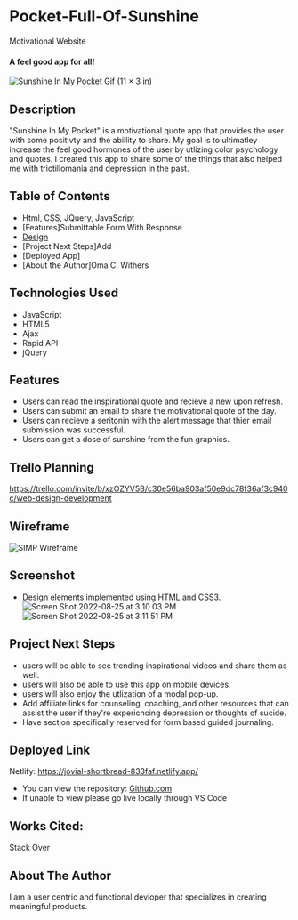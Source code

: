 # Pocket-Full-Of-Sunshine
Motivational Website

#### A feel good app for all!
![Sunshine In My Pocket Gif (11 × 3 in)](https://user-images.githubusercontent.com/77770242/186935376-40fddc91-1c56-47cd-a7f8-3016263383a3.gif)




## Description
"Sunshine In My Pocket" is a motivational quote app that provides the user with some positivty and
the abillity to share. My goal is to ultimatley increase the feel good hormones of the user by utlizing color psychology and quotes. I created this app to share some of the things that also helped me with trictillomania and depression in the past. 

## Table of Contents
* Html, CSS, JQuery, JavaScript
* [Features]Submittable Form With Response
* [Design](#design)
* [Project Next Steps]Add 
* [Deployed App] 
* [About the Author]Oma C. Withers

## <a name="technologiesused"></a>Technologies Used
* JavaScript
* HTML5
* Ajax
* Rapid API
* jQuery


## Features
* Users can read the inspirational quote and recieve a new upon refresh. 
* Users can submit an email to share the motivational quote of the day.
* Users can recieve a seritonin with the alert message that thier email submission was successful. 
* Users can get a dose of sunshine from the fun graphics.



## Trello Planning
https://trello.com/invite/b/xzOZYV5B/c30e56ba903af50e9dc78f36af3c940c/web-design-development

## Wireframe
![SIMP Wireframe](https://user-images.githubusercontent.com/77770242/186748470-3b96e1e6-4978-4e73-acbd-771fe8fe9c67.jpg)

## Screenshot 
* Design elements implemented using HTML and CSS3. 
![Screen Shot 2022-08-25 at 3 10 03 PM](https://user-images.githubusercontent.com/77770242/186748739-b10c4d8d-a0da-4d68-8b28-d297069ccf30.png)
![Screen Shot 2022-08-25 at 3 11 51 PM](https://user-images.githubusercontent.com/77770242/186749033-00014596-a4a0-49e4-8666-ac572f7fa141.png)


## <a name="nextsteps"></a>Project Next Steps
* users will be able to see trending inspirational videos and share them as well.
* users will also be able to use this app on mobile devices. 
* users will also enjoy the utlization of a modal pop-up.
* Add affiliate links for counseling, coaching, and other resources that can assist the user if they're expericncing depression or thoughts of sucide. 
* Have section specifically reserved for form based guided journaling.

## <a name="deployment"></a>Deployed Link
Netlify:
https://jovial-shortbread-833faf.netlify.app/


* You can view the repository:
[Github.com](https://github.com/Gr8ness21/joosPodcast)
* If unable to view please go live locally through VS Code
    
## Works Cited:
Stack Over


## <a name="author"></a>About The Author
I am a user centric and functional devloper that specializes in creating meaningful products. 
